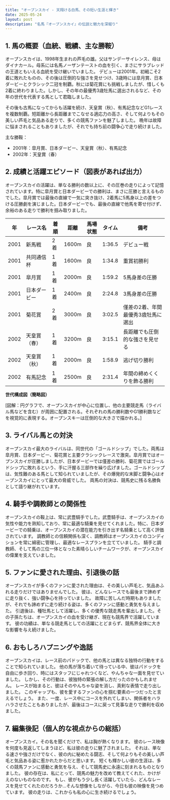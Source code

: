 ```yaml
---
title: "オープンスカイ - 天翔ける白馬、その短い生涯と輝き"
date: 2025-05-24
layout: post
description: "名馬『オープンスカイ』の伝説と魅力を深堀り"
---
```


## 1. 馬の概要（血統、戦績、主な勝鞍）

オープンスカイは、1998年生まれの芦毛の雄。父はサンデーサイレンス、母はダイナカール。母系には名馬ノーザンテーストの血を引く、まさにサラブレッドの王道ともいえる血統を受け継いでいました。  デビューは2001年。初戦こそ2着に敗れたものの、その後は圧倒的な強さを見せつけ、3歳時には皐月賞、日本ダービーとクラシック二冠を制覇。秋には菊花賞にも挑戦しましたが、惜しくも2着に終わりました。しかし、その年の最優秀3歳牡馬に選出されるなど、その年の世代を代表する馬として君臨しました。

その後も古馬になってからも活躍を続け、天皇賞（秋）、有馬記念などG1レースを複数制覇。短距離から長距離までこなせる適応力の高さ、そして何よりもその美しい芦毛と気品ある走りで、多くの競馬ファンを魅了しました。  晩年は故障に悩まされることもありましたが、それでも持ち前の闘争心で走り続けました。

主な勝鞍：

* 2001年：皐月賞、日本ダービー、天皇賞（秋）、有馬記念
* 2002年：天皇賞（春）


## 2. 成績と活躍エピソード（図表があれば出力）

オープンスカイの活躍は、単なる勝利の数以上に、その圧巻の走りによって記憶されています。特に皐月賞と日本ダービーでの勝利は、まさに圧勝と言えるものでした。皐月賞では最後の直線で一気に突き抜け、2着馬に5馬身以上の差をつける圧勝劇を演じました。日本ダービーでも、最後の直線で他馬を寄せ付けず、余裕のある走りで勝利を掴み取りました。

| 年 | レース名         | 着順 | 距離 | 馬場状態 | タイム       | 備考                               |
|---|-----------------|-----|-----|---------|-------------|------------------------------------|
| 2001 | 新馬戦           | 2着 | 1600m | 良       | 1:36.5      | デビュー戦                               |
| 2001 | 共同通信杯        | 1着 | 1600m | 良       | 1:34.8      | 重賞初勝利                             |
| 2001 | 皐月賞           | 1着 | 2000m | 良       | 1:59.2      | 5馬身差の圧勝                       |
| 2001 | 日本ダービー       | 1着 | 2400m | 良       | 2:24.8      | 3馬身差の圧勝                       |
| 2001 | 菊花賞           | 2着 | 3000m | 良       | 3:02.5      | 僅差の2着、年間最優秀3歳牡馬に選出 |
| 2002 | 天皇賞（春）       | 1着 | 3200m | 良       | 3:15.1      | 長距離でも圧倒的な強さを見せる       |
| 2002 | 天皇賞（秋）       | 1着 | 2000m | 良       | 1:58.9      | 逃げ切り勝利                         |
| 2002 | 有馬記念         | 1着 | 2500m | 良       | 2:31.4      | 年間の締めくくりを飾る勝利           |


**世代構成図（簡略図）**

[図解：円グラフで、オープンスカイが中心に位置し、他の主要競走馬（ライバル馬などを含む）が周囲に配置される。それぞれの馬の勝利数やG1勝利数などを視覚的に表現する。オープンスキーは圧倒的な大きさで描かれる。]


## 3. ライバル馬との対決

オープンスカイ最大のライバルは、同世代の「ゴールドシップ」でした。両馬は皐月賞、日本ダービー、菊花賞と主要クラシックレースで激突。皐月賞ではオープンスカイが圧勝しましたが、日本ダービーでは僅差の勝利、菊花賞ではゴールドシップに敗れるという、手に汗握る三部作を繰り広げました。ゴールドシップは、気性難のある馬として知られていましたが、その爆発的な末脚と闘争心はオープンスカイにとって最大の脅威でした。  両馬の対決は、競馬史に残る名勝負として語り継がれています。


## 4. 騎手や調教師との関係性

オープンスカイの鞍上は、常に武豊騎手でした。武豊騎手は、オープンスカイの気性や能力を熟知しており、常に最適な騎乗を見せてくれました。特に、日本ダービーでの騎乗は、オープンスカイの潜在能力を引き出す名騎乗として高く評価されています。  調教師との信頼関係も深く、調教師はオープンスカイのコンディションを常に綿密に管理し、最適なレースプランを立てていました。  騎手と調教師、そして馬の三位一体となった素晴らしいチームワークが、オープンスカイの偉業を支えていました。


## 5. ファンに愛された理由、引退後の話

オープンスカイが多くのファンに愛された理由は、その美しい芦毛と、気品あふれる走りだけではありませんでした。  彼は、どんなレースでも最後まで諦めずに走り抜く、強い闘争心を持っていました。  故障に苦しんだ時期もありましたが、それでも諦めずに走り続ける姿は、多くのファンに感動と勇気を与えました。  引退後は、種牡馬として活躍し、多くの優秀な競走馬を輩出しました。その子孫たちは、オープンスカイの血を受け継ぎ、現在も競馬界で活躍しています。  彼の功績は、単なる競走馬としての活躍にとどまらず、競馬界全体に大きな影響を与え続けました。


## 6. おもしろハプニングや逸話

オープンスカイは、レース前のパドックで、他の馬とは異なる独特の行動をすることで知られていました。  他の馬が落ち着いて待っている中、彼はパドックを自由に歩き回り、時にはスタッフにじゃれつくなど、やんちゃな一面を見せていました。  しかし、その行動は、彼独特の緊張の解し方だったのかもしれません。  レースが始まると、彼はそのやんちゃな姿を消し、真剣な表情で走り出しました。  このギャップも、彼を愛するファンの心を掴む要素の一つだったと言えるでしょう。  また、一度、レース中にコースを外れてしまい、関係者をハラハラさせたこともありましたが、最後はコースに戻って見事な走りで勝利を収めました。


## 7. 編集後記（個人的な視点からの総括）

オープンスカイ。その名を聞くだけで、私は胸が熱くなります。  彼のレース映像を何度も見返してしまうほど、私は彼の走りに魅了されました。  それは、単なる速さや強さだけでなく、彼の内に秘めたる闘志、そして何よりもその美しい芦毛と気品ある姿に惹かれたからだと思います。  短くも輝かしい彼の生涯は、多くの競馬ファンに感動と勇気を与え、そして競馬史に永遠に刻まれるものとなりました。  彼の存在は、私にとって、競馬の魅力を改めて教えてくれた、かけがえのないものなのです。  もし、彼がもう少し長く活躍していたら、どんなレースを見せてくれたのだろうか…そんな想像をしながら、今日も彼の映像を見つめています。  彼の走りは、これからも私の心に生き続けるでしょう。
